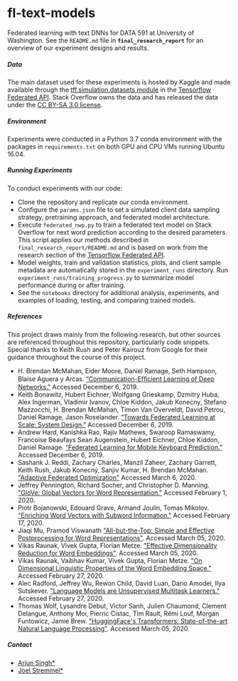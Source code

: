 # fl-text-models
Federated learning with text DNNs for DATA 591 at University of Washington.  See the `README.md` file in **`final_research_report`** for an overview of our experiment designs and results.

##### Data
The main dataset used for these experiments is hosted by Kaggle and made available through the [tff.simulation.datasets module]((https://www.tensorflow.org/federated/api_docs/python/tff/simulation/datasets/stackoverflow/load_data)) in the [Tensorflow Federated API](https://github.com/tensorflow/federated).  Stack Overflow owns the data and has released the data under the [CC BY-SA 3.0 license](https://creativecommons.org/licenses/by-sa/3.0/).

##### Environment
Experiments were conducted in a Python 3.7 conda environment with the packages in `requirements.txt` on both GPU and CPU VMs running Ubuntu 16.04.

##### Running Experiments
To conduct experiments with our code:

- Clone the repository and replicate our conda environment.
- Configure the `params.json` file to set a simulated client data sampling strategy, pretraining approach, and federated model architecture.
- Execute `federated_nwp.py` to train a federated text model on Stack Overflow for next word prediction according to the desired parameters.  This script applies our methods described in `final_research_report/README.md` and is based on work from the research section of the [Tensorflow Federated API](https://github.com/tensorflow/federated).
- Model weights, train and validation statistics, plots, and client sample metadata are automatically stored in the `experiment_runs` directory.  Run `experiment_runs/training_progress.py` to summarize model performance during or after training.
- See the `notebooks` directory for additional analysis, experiments, and examples of loading, testing, and comparing trained models.

##### References
This project draws mainly from the following research, but other sources are referenced throughout this repository, particularly code snippets.  Special thanks to Keith Rush and Peter Kairouz from Google for their guidance throughout the course of this project.  

-	H. Brendan McMahan, Eider Moore, Daniel Ramage, Seth Hampson, Blaise Aguera y Arcas. [“Communication-Efﬁcient Learning of Deep Networks."](https://arxiv.org/pdf/1602.05629.pdf) Accessed December 6, 2019.
- Keith Bonawitz, Hubert Eichner, Wolfgang Grieskamp, Dzmitry Huba, Alex Ingerman, Vladimir Ivanov, Chloe Kiddon, Jakub Konecny, Stefano Mazzocchi, H. Brendan McMahan, Timon Van Overveldt, David Petrou, Daniel Ramage, Jason Roselander. [“Towards Federated Learning at Scale: System Design.”](https://arxiv.org/pdf/1902.01046.pdf) Accessed December 6, 2019.
- Andrew Hard, Kanishka Rao, Rajiv Mathews, Swaroop Ramaswamy, Francoise Beaufays Sean Augenstein, Hubert Eichner, Chloe Kiddon, Daniel Ramage. [“Federated Learning for Mobile Keyboard Prediction.”](https://arxiv.org/pdf/1811.03604.pdf) Accessed December 6, 2019.
- Sashank J. Reddi, Zachary Charles, Manzil Zaheer, Zachary Garrett, Keith Rush, Jakub Konecný, Sanjiv Kumar, H. Brendan McMahan. ["Adaptive Federated Optimization"](https://arxiv.org/pdf/2003.00295.pdf) Accessed March 6, 2020.
- Jeffrey Pennington, Richard Socher, and Christopher D. Manning. ["GloVe: Global Vectors for Word Representation."](https://nlp.stanford.edu/pubs/glove.pdf) Accessed February 1, 2020.
- Piotr Bojanowski, Edouard Grave, Armand Joulin, Tomas Mikolov. ["Enriching Word Vectors with Subword Information."](https://arxiv.org/pdf/1607.04606.pdf) Accessed February 17, 2020.
- Jiaqi Mu, Pramod Viswanath ["All-but-the-Top: Simple and Effective Postprocessing for Word Representations"](https://openreview.net/forum?id=HkuGJ3kCb).  Accessed March 05, 2020.
- Vikas Raunak, Vivek Gupta, Florian Metze. ["Effective Dimensionality Reduction for Word Embeddings"](https://www.aclweb.org/anthology/W19-4328.pdf). Accessed March 05, 2020.
- Vikas Raunak, Vaibhav Kumar, Vivek Gupta, Florian Metze. ["On Dimensional Linguistic Properties of the Word Embedding Space."](https://arxiv.org/pdf/1910.02211.pdf) Accessed February 27, 2020.
- Alec Radford, Jeffrey Wu, Rewon Child, David Luan, Dario Amodei, Ilya Sutskever. ["Language Models are Unsupervised Multitask Learners."](https://cdn.openai.com/better-language-models/language_models_are_unsupervised_multitask_learners.pdf) Accessed February 27, 2020.
- Thomas Wolf, Lysandre Debut, Victor Sanh, Julien Chaumond, Clement Delangue, Anthony Moi, Pierric Cistac, Tim Rault, Rémi Louf, Morgan Funtowicz, Jamie Brew. ["HuggingFace's Transformers: State-of-the-art Natural Language Processing"](https://arxiv.org/abs/1910.03771).  Accessed March 05, 2020.

##### Contact
- [Arjun Singh\*](https://github.com/sinarj)
- [Joel Stremmel\*](https://github.com/jstremme)

